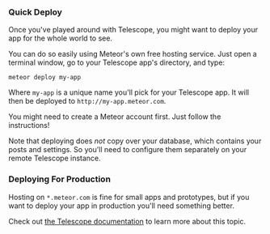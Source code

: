 ### Quick Deploy

Once you've played around with Telescope, you might want to deploy your app for the whole world to see. 

You can do so easily using Meteor's own free hosting service. Just open a terminal window, go to your Telescope app's directory, and type:

```
meteor deploy my-app
```

Where `my-app` is a unique name you'll pick for your Telescope app. It will then be deployed to `http://my-app.meteor.com`. 

You might need to create a Meteor account first. Just follow the instructions!

Note that deploying does *not* copy over your database, which contains your posts and settings. So you'll need to configure them separately on your remote Telescope instance.

### Deploying For Production

Hosting on `*.meteor.com` is fine for small apps and prototypes, but if you want to deploy your app in production you'll need something better. 

Check out [the Telescope documentation](http://docs.telescopeapp.org/docs/deploying) to learn more about this topic.